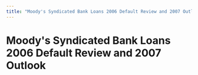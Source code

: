 ```yaml
---
title: "Moody's Syndicated Bank Loans 2006 Default Review and 2007 Outlook"
---
```


# Moody's Syndicated Bank Loans 2006 Default Review and 2007 Outlook
